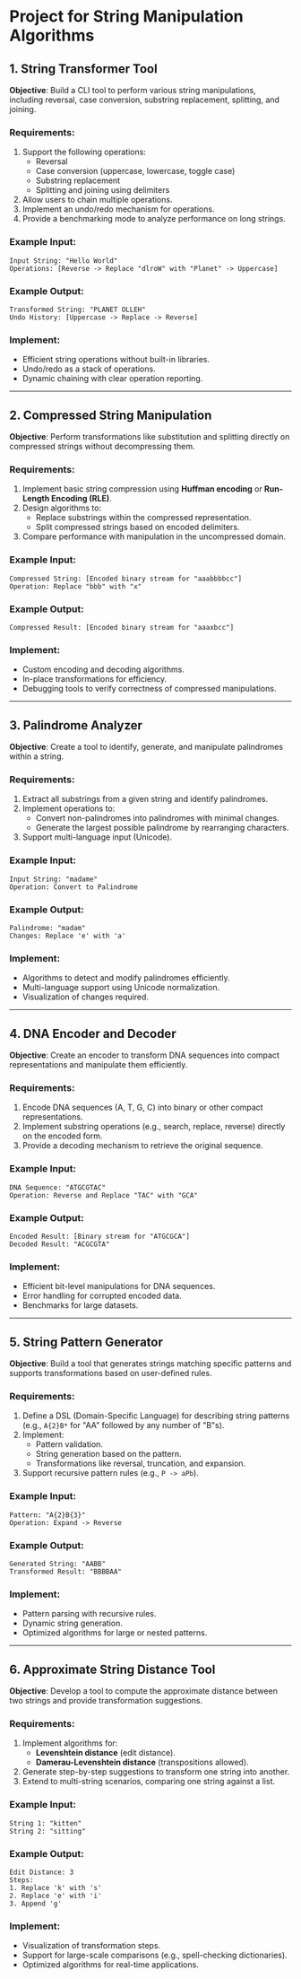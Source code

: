 # Project for String Manipulation Algorithms

## **1. String Transformer Tool**

**Objective**: Build a CLI tool to perform various string manipulations, including reversal, case conversion, substring replacement, splitting, and joining.

### **Requirements**:

1. Support the following operations:
   - Reversal
   - Case conversion (uppercase, lowercase, toggle case)
   - Substring replacement
   - Splitting and joining using delimiters
2. Allow users to chain multiple operations.
3. Implement an undo/redo mechanism for operations.
4. Provide a benchmarking mode to analyze performance on long strings.

### **Example Input**:

```plaintext
Input String: "Hello World"
Operations: [Reverse -> Replace "dlroW" with "Planet" -> Uppercase]
```

### **Example Output**:

```plaintext
Transformed String: "PLANET OLLEH"
Undo History: [Uppercase -> Replace -> Reverse]
```

### **Implement**:

- Efficient string operations without built-in libraries.
- Undo/redo as a stack of operations.
- Dynamic chaining with clear operation reporting.

---

## **2. Compressed String Manipulation**

**Objective**: Perform transformations like substitution and splitting directly on compressed strings without decompressing them.

### **Requirements**:

1. Implement basic string compression using **Huffman encoding** or **Run-Length Encoding (RLE)**.
2. Design algorithms to:
   - Replace substrings within the compressed representation.
   - Split compressed strings based on encoded delimiters.
3. Compare performance with manipulation in the uncompressed domain.

### **Example Input**:

```plaintext
Compressed String: [Encoded binary stream for "aaabbbbcc"]
Operation: Replace "bbb" with "x"
```

### **Example Output**:

```plaintext
Compressed Result: [Encoded binary stream for "aaaxbcc"]
```

### **Implement**:

- Custom encoding and decoding algorithms.
- In-place transformations for efficiency.
- Debugging tools to verify correctness of compressed manipulations.

---

## **3. Palindrome Analyzer**

**Objective**: Create a tool to identify, generate, and manipulate palindromes within a string.

### **Requirements**:

1. Extract all substrings from a given string and identify palindromes.
2. Implement operations to:
   - Convert non-palindromes into palindromes with minimal changes.
   - Generate the largest possible palindrome by rearranging characters.
3. Support multi-language input (Unicode).

### **Example Input**:

```plaintext
Input String: "madame"
Operation: Convert to Palindrome
```

### **Example Output**:

```plaintext
Palindrome: "madam"
Changes: Replace 'e' with 'a'
```

### **Implement**:

- Algorithms to detect and modify palindromes efficiently.
- Multi-language support using Unicode normalization.
- Visualization of changes required.

---

## **4. DNA Encoder and Decoder**

**Objective**: Create an encoder to transform DNA sequences into compact representations and manipulate them efficiently.

### **Requirements**:

1. Encode DNA sequences (A, T, G, C) into binary or other compact representations.
2. Implement substring operations (e.g., search, replace, reverse) directly on the encoded form.
3. Provide a decoding mechanism to retrieve the original sequence.

### **Example Input**:

```plaintext
DNA Sequence: "ATGCGTAC"
Operation: Reverse and Replace "TAC" with "GCA"
```

### **Example Output**:

```plaintext
Encoded Result: [Binary stream for "ATGCGCA"]
Decoded Result: "ACGCGTA"
```

### **Implement**:

- Efficient bit-level manipulations for DNA sequences.
- Error handling for corrupted encoded data.
- Benchmarks for large datasets.

---

## **5. String Pattern Generator**

**Objective**: Build a tool that generates strings matching specific patterns and supports transformations based on user-defined rules.

### **Requirements**:

1. Define a DSL (Domain-Specific Language) for describing string patterns (e.g., `A{2}B*` for "AA" followed by any number of "B"s).
2. Implement:
   - Pattern validation.
   - String generation based on the pattern.
   - Transformations like reversal, truncation, and expansion.
3. Support recursive pattern rules (e.g., `P -> aPb`).

### **Example Input**:

```plaintext
Pattern: "A{2}B{3}"
Operation: Expand -> Reverse
```

### **Example Output**:

```plaintext
Generated String: "AABB"
Transformed Result: "BBBBAA"
```

### **Implement**:

- Pattern parsing with recursive rules.
- Dynamic string generation.
- Optimized algorithms for large or nested patterns.

---

## **6. Approximate String Distance Tool**

**Objective**: Develop a tool to compute the approximate distance between two strings and provide transformation suggestions.

### **Requirements**:

1. Implement algorithms for:
   - **Levenshtein distance** (edit distance).
   - **Damerau-Levenshtein distance** (transpositions allowed).
2. Generate step-by-step suggestions to transform one string into another.
3. Extend to multi-string scenarios, comparing one string against a list.

### **Example Input**:

```plaintext
String 1: "kitten"
String 2: "sitting"
```

### **Example Output**:

```plaintext
Edit Distance: 3
Steps:
1. Replace 'k' with 's'
2. Replace 'e' with 'i'
3. Append 'g'
```

### **Implement**:

- Visualization of transformation steps.
- Support for large-scale comparisons (e.g., spell-checking dictionaries).
- Optimized algorithms for real-time applications.
